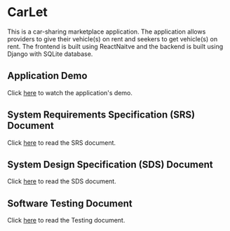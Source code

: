 # CarLet

This is a car-sharing marketplace application. The application allows providers to give their vehicle(s) on rent and seekers to get vehicle(s) on rent. The frontend is built using ReactNaitve and the backend is built using Django with SQLite database. 


## Application Demo

Click <a href="https://www.youtube.com/watch?v=uV7f-ZDqkB4" target="_blank">here</a> to watch the application's demo.

## System Requirements Specification (SRS) Document

Click <a href="https://drive.google.com/file/d/1RClO4bil5jgyaxgIj3XCzThPcmXTpR6c/view?usp=sharing" target="_blank">here</a> to read the SRS document.

## System Design Specification (SDS) Document
Click <a href="https://drive.google.com/file/d/1MfR19QLV6qoRGJGS0ahAUxY6bwgEGvAT/view?usp=sharing" target="_blank">here</a> to read the SDS document.

## Software Testing Document

Click <a href="https://drive.google.com/file/d/1ZBhhvxTMdp6s7RBCmBBsaWsQ7SFW4PNP/view?usp=sharing" target="_blank">here</a> to read the Testing document.
